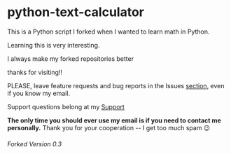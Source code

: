 # python-text-calculator


This is a Python script I forked when I wanted to learn math in Python.

Learning this is very interesting. 

I always make my forked repositories better

thanks for visiting!! 


PLEASE, leave feature requests and bug reports in the Issues [section](https://github.com/thetechrobo/python-text-calculator/issues), even if you know my email.

Support questions belong at my [Support](https://github.com/thetechrobo/support)

**The only time you should ever use my email is if you need to contact me personally.**
Thank you for your cooperation -- I get too much spam :wink:


###### Forked Version 0.3
